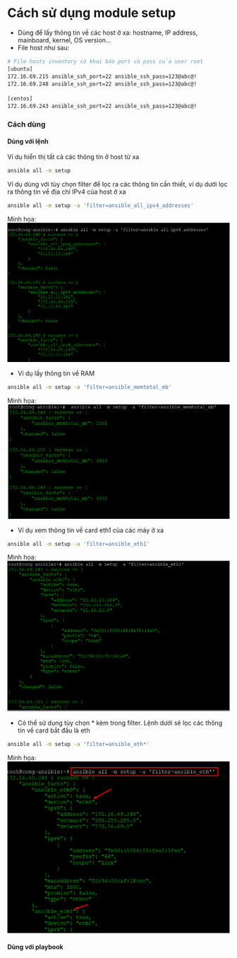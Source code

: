 ﻿# Cách sử dụng module setup
- Dùng để lấy thông tin về các host ở xa: hostname, IP address, mainboard, kernel, OS version...
- File host như sau:
```sh
# File hosts inventory có khai báo port và pass của user root
[ubuntu]
172.16.69.215 ansible_ssh_port=22 ansible_ssh_pass=123@abc@!
172.16.69.248 ansible_ssh_port=22 ansible_ssh_pass=123@abc@!

[centos]
172.16.69.243 ansible_ssh_port=22 ansible_ssh_pass=123@abc@!

```
### Cách dùng
#### Dùng với lệnh

Ví dụ hiển thị tất cả các thông tin ở host từ xa
```sh
ansible all -m setup
```
Ví dụ dùng với tùy chọn filter để lọc ra các thông tin cần thiết, ví dụ dưới lọc ra thông tin về địa chỉ IPv4 của host ở xa

```sh
ansible all -m setup -a 'filter=ansible_all_ipv4_addresses'
```

Minh họa:
![ansible-setup2](images/ansible-setup2.png)

- Ví dụ lấy thông tin về RAM 
```sh
ansible all -m setup -a 'filter=ansible_memtotal_mb'
```
Minh họa:
![ansible-setup3](images/ansible-setup3.png)

- Ví dụ xem thông tin về card eth1 của các máy ở xa
```sh
ansible all -m setup -a 'filter=ansible_eth1'
```
Minh họa:
![ansible-setup4](images/ansible-setup4.png)

- Có thể sử dụng tùy chọn * kèm trong filter. Lệnh dưới sẽ lọc các thông tin về card bắt đầu là eth
```sh
ansible all -m setup -a 'filter=ansible_eth*'
```
Minh họa:
![ansible-setup5](images/ansible-setup5.png)
#### Dùng với playbook

